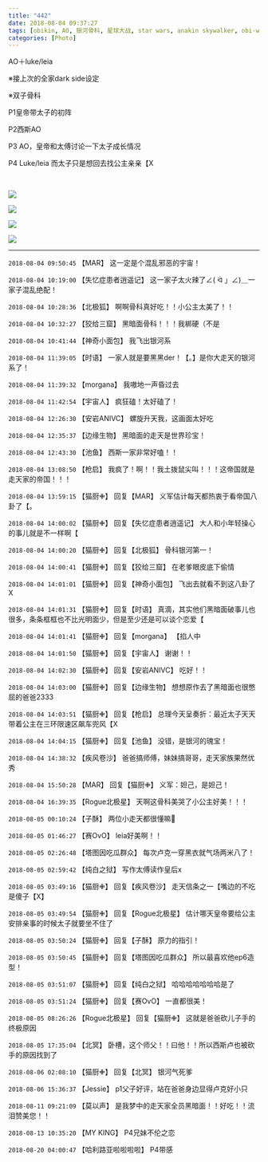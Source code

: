 ```yaml
---
title: "442"
date: 2018-08-04 09:37:27
tags: [obikin, AO, 银河骨科, 星球大战, star wars, anakin skywalker, obi-wan kenobi, luke skywalker, luke/leia, Leia Organa]
categories: [Photo]
---
```


<p>AO＋luke/leia</p> 
<p>※接上次的全家dark side设定</p> 
<p>※双子骨科</p> 
<p>P1皇帝带太子的初阵</p> 
<p>P2西斯AO</p> 
<p>P3 AO，皇帝和太傅讨论一下太子成长情况</p> 
<p>P4 Luke/leia 而太子只是想回去找公主亲亲【X</p> 
<p><br /></p>

![](https://raw.githubusercontent.com/alicewish/meowchain247/master/img_cVZNdzJtQk9JV2QwcWIzR3FQam9qZDhybUNldDd0cGRsbzFUYlI2RWQrN2daVEV6RlZZUjBBPT0.jpg)

![](https://raw.githubusercontent.com/alicewish/meowchain247/master/img_cVZNdzJtQk9JV2QwcWIzR3FQam9qY1FIWFBZVnRDa2FEUnc0NGk4QUVScmJqb2Q5U2IzRml3PT0.jpg)

![](https://raw.githubusercontent.com/alicewish/meowchain247/master/img_cVZNdzJtQk9JV2QwcWIzR3FQam9qVnBlUXo4Zit6bjZSY1FXQmdQWVFzYUdkL00vWVBDNTVRPT0.jpg)

![](https://raw.githubusercontent.com/alicewish/meowchain247/master/img_cVZNdzJtQk9JV2QwcWIzR3FQam9qWklHTTRPU0xnL01GNWUvUUJhbEE1aFY3RVFPMytTZnBBPT0.jpg)

---

`2018-08-04 09:50:45` 【MAR】 这一定是个混乱邪恶的宇宙！

`2018-08-04 10:19:00` 【失忆症患者逍遥记】 这一家子太火辣了∠( ᐛ 」∠)＿一家子混乱绝配！

`2018-08-04 10:28:36` 【北极狐】 啊啊骨科真好吃！！小公主太美了！！

`2018-08-04 10:32:27` 【狡给三窟】 黑暗面骨科！！！我梆硬（不是

`2018-08-04 10:41:44` 【神奇小面包】 我飞出银河系

`2018-08-04 11:39:05` 【时语】 一家人就是要黑黑der！【。】是你大走天的银河系了！

`2018-08-04 11:39:32` 【morgana】 我嗷地一声昏过去

`2018-08-04 11:42:54` 【宇宙人】 疯狂磕！太好磕了！

`2018-08-04 12:26:30` 【安岩ANIVC】 螺旋升天我，这画面太好吃

`2018-08-04 12:35:37` 【边缘生物】 黑暗面的走天是世界珍宝！

`2018-08-04 12:43:30` 【池鱼】 西斯一家非常好嗑！！

`2018-08-04 13:08:50` 【枪启】 我疯了！啊！！我土拨鼠尖叫！！！这帝国就是走天家的帝国！！！

`2018-08-04 13:59:15` 【猫厨✙】 回复【MAR】 义军估计每天都热衷于看帝国八卦了【。

`2018-08-04 14:00:02` 【猫厨✙】 回复【失忆症患者逍遥记】 大人和小年轻操心的事儿就是不一样啊【

`2018-08-04 14:00:20` 【猫厨✙】 回复【北极狐】 骨科银河第一！

`2018-08-04 14:00:41` 【猫厨✙】 回复【狡给三窟】 在老爹眼皮底下偷情

`2018-08-04 14:01:01` 【猫厨✙】 回复【神奇小面包】 飞出去就看不到这八卦了X

`2018-08-04 14:01:31` 【猫厨✙】 回复【时语】 真滴，其实他们黑暗面破事儿也很多，条条框框也不比光明面少，但是至少还是可以谈个恋爱【

`2018-08-04 14:01:41` 【猫厨✙】 回复【morgana】 【掐人中

`2018-08-04 14:01:50` 【猫厨✙】 回复【宇宙人】 谢谢！！

`2018-08-04 14:02:30` 【猫厨✙】 回复【安岩ANIVC】 吃好！！

`2018-08-04 14:03:00` 【猫厨✙】 回复【边缘生物】 想想原作去了黑暗面也很憋屈的爸爸2333

`2018-08-04 14:03:51` 【猫厨✙】 回复【枪启】 总理今天呈奏折：最近太子天天带着公主在三环限速区飙车兜风【X

`2018-08-04 14:04:15` 【猫厨✙】 回复【池鱼】 没错，是银河的瑰宝！

`2018-08-04 14:38:32` 【疾风卷沙】 爸爸搞师傅，妹妹搞哥哥，走天家族果然优秀

`2018-08-04 15:50:28` 【MAR】 回复【猫厨✙】 义军：妲己，是妲己！

`2018-08-04 16:39:35` 【Rogue北极星】 天啊这骨科美哭了小公主好美！！！

`2018-08-05 00:10:24` 【子酥】 两位小走天都很懂嘛🌚

`2018-08-05 01:46:27` 【赛OvO】 leia好美啊！！

`2018-08-05 02:26:48` 【塔图因吃瓜群众】 每次卢克一穿黑衣就气场两米八了！

`2018-08-05 02:59:42` 【纯白之狱】 写作太傅读作皇后x

`2018-08-05 03:49:16` 【猫厨✙】 回复【疾风卷沙】 走天信条之一【嘴边的不吃是傻子【X】

`2018-08-05 03:49:54` 【猫厨✙】 回复【Rogue北极星】 估计哪天皇帝要给公主安排亲事的时候太子就要坐不住了

`2018-08-05 03:50:24` 【猫厨✙】 回复【子酥】 原力的指引！

`2018-08-05 03:50:45` 【猫厨✙】 回复【塔图因吃瓜群众】 所以最喜欢他ep6造型！

`2018-08-05 03:51:07` 【猫厨✙】 回复【纯白之狱】 哈哈哈哈哈哈哈是了

`2018-08-05 03:51:24` 【猫厨✙】 回复【赛OvO】 一直都很美！

`2018-08-05 08:26:26` 【Rogue北极星】 回复【猫厨✙】 这就是爸爸砍儿子手的终极原因

`2018-08-05 17:35:04` 【北冥】 卧槽，这个师父！！曰他！！所以西斯卢也被砍手的原因找到了

`2018-08-06 02:08:10` 【猫厨✙】 回复【北冥】 银河气死爹

`2018-08-06 15:36:37` 【Jessie】 p1父子好评，站在爸爸身边显得卢克好小只

`2018-08-11 09:21:09` 【莫以声】 是我梦中的走天家全员黑暗面！！好吃！！流泪赞美您！！

`2018-08-13 10:35:20` 【MY KING】 P4兄妹不伦之恋

`2018-08-20 04:00:47` 【哈利路亚啦啦啦啦】 P4带感
